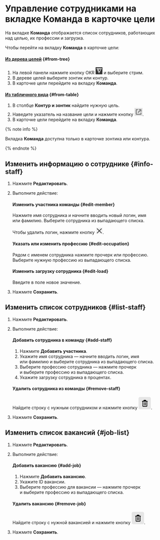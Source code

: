 # Управление сотрудниками на вкладке Команда в карточке цели

На вкладке **Команда** отображается список сотрудников, работающих над целью, их профессии и загрузка.

Чтобы перейти на вкладку **Команда** в карточке цели:

#### [Из дерева целей](okr.md#view) {#from-tree}

1. На левой панели нажмите кнопку OKR ![](_assets/ico-okr-nav.png) и выберите стрим.
1. В дереве целей выберите зонтик или контур.
1. В карточке цели перейдите на вкладку **Команда**.

#### [Из табличного вида](table-view.md) {#from-table}

1. В столбце **Контур и зонтик** найдите нужную цель.
1. Наведите указатель на название цели и нажмите кнопку ![](_assets/ico-new-tab.png).
1. В карточке цели перейдите на вкладку **Команда**.

{% note info %}

Вкладка **Команда** доступна только в карточке зонтика или контура.

{% endnote %}

## Изменить информацию о сотруднике {#info-staff}

1. Нажмите **Редактировать**.
1. Выполните действие:
    
    #### Изменить участника команды {#edit-member}

    Нажмите имя сотрудника и начните вводить новый логин, имя или фамилию. Выберите сотрудника из выпадающего списка.

    Чтобы удалить логин, нажмите кнопку ![](_assets/ico-del-cross.png).
    
    #### Указать или изменить профессию {#edit-occupation}

    Рядом с именем сотрудника нажмите прочерк или профессию. Выберите нужную профессию из выпадающего списка.

    #### Изменить загрузку сотрудника {#edit-load}

    Введите в поле новое значение.
    
1. Нажмите **Сохранить**.

## Изменить список сотрудников {#list-staff}

1. Нажмите **Редактировать**.
1. Выполните действие:
    
    #### Добавить сотрудника в команду {#add-staff}
    
    1. Нажмите **Добавить участника**.
    1. Укажите имя сотрудника — начните вводить логин, имя или фамилию и выберите сотрудника из выпадающего списка.
    1. Выберите профессию сотрудника — нажмите прочерк и выберите профессию из выпадающего списка.
    1. Укажите загрузку сотрудника в процентах.
    
    #### Удалить сотрудника из команды {#remove-staff}
    
    Найдите строку с нужным сотрудником и нажмите кнопку ![](_assets/delete.png).
    
1. Нажмите **Сохранить**.

## Изменить список вакансий {#job-list}

1. Нажмите **Редактировать**.
1. Выполните действие:
    
    #### Добавить вакансию {#add-job}
    
    1. Нажмите **Добавить вакансию**.
    1. Укажите ID вакансии.
    1. Выберите профессию для вакансии — нажмите прочерк и выберите профессию из выпадающего списка.
    
    #### Удалить вакансию {#remove-job}

    Найдите строку с нужной вакансией и нажмите кнопку ![](_assets/delete.png).
    
1. Нажмите **Сохранить**.

